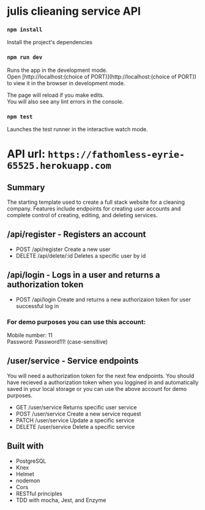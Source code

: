 # julis clieaning service API

### `npm install`

Install the project's dependencies

### `npm run dev`

Runs the app in the development mode.<br>
Open [http://localhost:(choice of PORT)](http://localhost:(choice of PORT)) to view it in the browser in development mode.

The page will reload if you make edits.<br>
You will also see any lint errors in the console.

### `npm test`

Launches the test runner in the interactive watch mode.<br>

# API url: `https://fathomless-eyrie-65525.herokuapp.com`

## Summary
The starting template used to create a full stack website for a cleaning company. Features include endpoints for creating user accounts and complete control of creating, editing, and deleting services.

## /api/register - Registers an account

- POST /api/register   Create a new user
- DELETE /api/delete/:id   Deletes a specific user by id

## /api/login - Logs in a user and returns a authorization token
- POST /api/login  Create and returns a new authorizaion token for user successful log in

### For demo purposes you can use this account:
  Mobile number: 11<br/>
  Password: Password11! (case-sensitive)<br/>

## /user/service - Service endpoints
You will need a authorization token for the next few endpoints. You should have recieved a authorization token when you loggined in and automatically saved in your local storage or you can use the above account for demo purposes.

- GET /user/service   Returns specific user service
- POST /user/service   Create a new service request
- PATCH /user/service   Update a specific service
- DELETE /user/service   Delete a specific service

## Built with
- PostgreSQL
- Knex
- Helmet
- nodemon
- Cors
- RESTful principles
- TDD with mocha, Jest, and Enzyme
